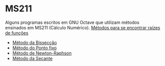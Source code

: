 # MS211
Alguns programas escritos em GNU Octave que utilizam métodos ensinados em MS211 (Cálculo Numérico).
<a href="Metodos">Métodos para se encontrar raízes de funções</a>
<ul>  <li><a href="Metodos/bissecção.m">Método da Bissecção</a>
  <li><a href="Metodos/ponto_fixo.m">Método do Ponto fixo</a>
  <li><a href="Metodos/newton_raphson.m">Método de Newton-Raphson</a>
  <li><a href="Metodos/secante.m">Método da Secante</a><ul>
